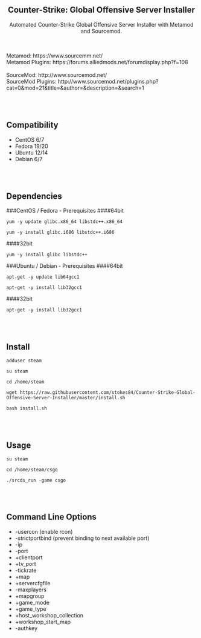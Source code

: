 <h2 align='center'>Counter-Strike: Global Offensive Server Installer</h2>

<p align='center'>Automated Counter-Strike Global Offensive Server Installer with Metamod and Sourcemod.</p>
<br><br>
Metamod: https://www.sourcemm.net/
<br>
Metamod Plugins: https://forums.alliedmods.net/forumdisplay.php?f=108
<br><br>
SourceMod: http://www.sourcemod.net/
<br>
SourceMod Plugins: http://www.sourcemod.net/plugins.php?cat=0&mod=21&title=&author=&description=&search=1

<br><br>

Compatibility
-------------
+ CentOS 6/7
+ Fedora 19/20
+ Ubuntu 12/14
+ Debian 6/7

<br><br>

Dependencies
------------
###CentOS / Fedora - Prerequisites
####64bit
```
yum -y update glibc.x86_64 libstdc++.x86_64
```
```
yum -y install glibc.i686 libstdc++.i686
```
####32bit
```
yum -y install glibc libstdc++
```
###Ubuntu / Debian - Prerequisites
####64bit
```
apt-get -y update lib64gcc1
```
```
apt-get -y install lib32gcc1
```
####32bit
```
apt-get -y install lib32gcc1
```

<br><br>

Install
-------
```
adduser steam
```
```
su steam
```
```
cd /home/steam
```
```
wget https://raw.githubusercontent.com/stokes84/Counter-Strike-Global-Offensive-Server-Installer/master/install.sh
```
```
bash install.sh
```

<br><br>

Usage
-----
```
su steam
```
```
cd /home/steam/csgo
```
```
./srcds_run -game csgo
```

<br><br>

Command Line Options
--------------------
+ -usercon (enable rcon)
+ -strictportbind (prevent binding to next available port)
+ -ip
+ -port
+ +clientport
+ +tv_port
+ -tickrate
+ +map
+ +servercfgfile
+ -maxplayers
+ +mapgroup
+ +game_mode
+ +game_type
+ +host_workshop_collection 
+ +workshop_start_map 
+ -authkey

